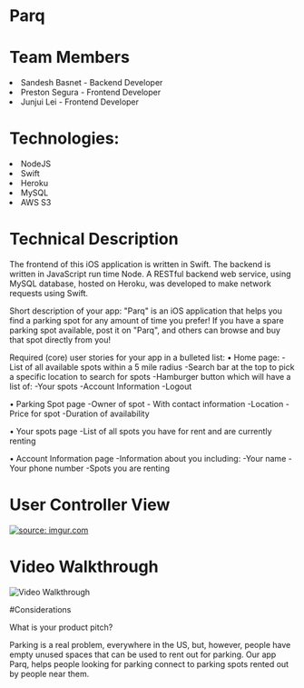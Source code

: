 # Parq

<h1> Team Members </h1>

<li> Sandesh Basnet - Backend Developer </li>
<li> Preston Segura - Frontend Developer </li>
<li> Junjui Lei - Frontend Developer </li>

<h1> Technologies: </h1>

<li>NodeJS</li>
<li>Swift</li>
<li>Heroku</li>
<li>MySQL</li>
<li>AWS S3</li>

<h1>Technical Description</h1>

The frontend of this iOS application is written in Swift. The backend is written in JavaScript run time Node. A RESTful backend web service, using MySQL database, hosted on Heroku, was developed to make network requests using Swift.

Short description of your app:
"Parq" is an iOS application that helps you find a parking spot for any amount of time you prefer!
If you have a spare parking spot available, post it on "Parq", and others can browse and buy that spot directly from you!


Required (core) user stories for your app in a bulleted list:
• Home page:
  -List of all available spots within a 5 mile radius
  -Search bar at the top to pick a specific location to search for spots
  -Hamburger button which will have a list of:
    -Your spots
    -Account Information
    -Logout
    
• Parking Spot page
  -Owner of spot - With contact information
  -Location
  -Price for spot
  -Duration of availability
    
• Your spots page
  -List of all spots you have for rent and are currently renting
    
• Account Information page
  -Information about you including:
      -Your name
      -Your phone number
      -Spots you are renting
      
      
# User Controller View
<a href="https://imgur.com/MG2UO1m"><img src="https://i.imgur.com/MG2UO1m.png" title="source: imgur.com" /></a>

# Video Walkthrough
<img src='https://i.imgur.com/UldOLLA.gif' title='Video Walkthrough' width='' alt='Video Walkthrough' />



#Considerations

What is your product pitch?

Parking is a real problem, everywhere in the US, but, however, people have empty unused spaces that can be used to rent out for parking. Our app Parq, helps people looking for parking connect to parking spots rented out by people near them.



